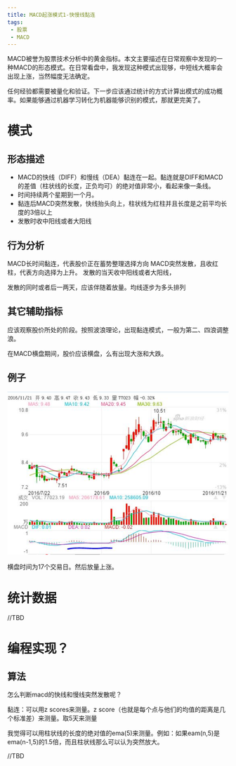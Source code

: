 ```yaml
---
title: MACD起涨模式1-快慢线黏连
tags: 
 - 股票
 - MACD
---
```


MACD被誉为股票技术分析中的黄金指标。本文主要描述在日常观察中发现的一种MACD的形态模式。在日常看盘中，我发现这种模式出现够，中短线大概率会出现上涨，当然幅度无法确定。

任何经验都需要被量化和验证。下一步应该通过统计的方式计算出模式的成功概率。如果能够通过机器学习转化为机器能够识别的模式，那就更完美了。

# 模式

## 形态描述

- MACD的快线（DIFF）和慢线（DEA）黏连在一起。黏连就是DIFF和MACD的差值（柱状线的长度，正负均可）的绝对值非常小，看起来像一条线。
- 时间持续两个星期到一个月。
- 黏连后MACD突然发散，快线抬头向上，柱状线为红柱并且长度是之前平均长度的3倍以上
- 发散时收中阳线或者大阳线


## 行为分析

MACD长时间黏连，代表股价正在蓄势整理选择方向
MACD突然发散，且收红柱，代表方向选择为上升。
发散的当天收中阳线或者大阳线，

发散的同时或者后一两天，应该伴随着放量。均线逐步为多头排列

## 其它辅助指标

应该观察股价所处的阶段。按照波浪理论，出现黏连模式，一般为第二、四浪调整浪。

在MACD横盘期间，股价应该横盘，么有出现大涨和大跌。

## 例子

![三峡水利2016年8月15日到2016年9月6日](/images/stock_macd_600116_20161121.jpg)

横盘时间为17个交易日。然后放量上涨。

# 统计数据

//TBD

# 编程实现？

## 算法

怎么判断macd的快线和慢线突然发散呢？

黏连：可以用z scores来测量。z score（也就是每个点与他们的均值的距离是几个标准差）来测量。取5天来测量

我觉得可以用柱状线的长度的绝对值的ema(5)来测量。例如：如果eam(n,5)是ema(n-1,5)的1.5倍，而且柱状线那么可以认为突然放大。


//TBD